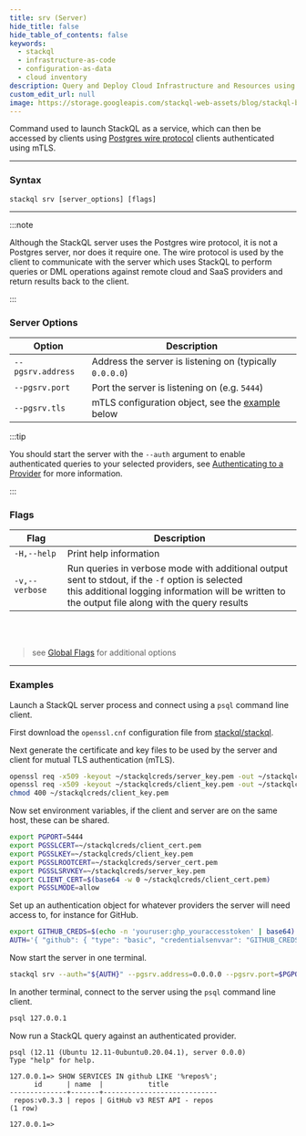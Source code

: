 ```yaml
---
title: srv (Server)
hide_title: false
hide_table_of_contents: false
keywords:
  - stackql
  - infrastructure-as-code
  - configuration-as-data
  - cloud inventory
description: Query and Deploy Cloud Infrastructure and Resources using SQL
custom_edit_url: null
image: https://storage.googleapis.com/stackql-web-assets/blog/stackql-blog-post-featured-image.png
---
```


Command used to launch StackQL as a service, which can then be accessed by clients using [Postgres wire protocol](https://www.postgresql.org/docs/current/protocol.html) clients authenticated using mTLS.

* * * 

### Syntax

`stackql srv [server_options] [flags]`

* * *

:::note

Although the StackQL server uses the Postgres wire protocol, it is not a Postgres server, nor does it require one.  The wire protocol is used by the client to communicate with the server which uses StackQL to perform queries or DML operations against remote cloud and SaaS providers and return results back to the client.

:::

### Server Options

| Option | Description |
|--|--|
|`--pgsrv.address`|Address the server is listening on (typically `0.0.0.0`)|
|`--pgsrv.port`|Port the server is listening on (e.g. `5444`)|
|`--pgsrv.tls`|mTLS configuration object, see the [example](#Examples) below|

:::tip

You should start the server with the `--auth` argument to enable authenticated queries to your selected providers, see [Authenticating to a Provider](/docs/getting-started/authenticating) for more information.

:::

### Flags

| Flag | Description |
|--|--|
|`-H,--help`|Print help information|
|`-v,--verbose`|Run queries in verbose mode with additional output sent to stdout, if the `-f` option is selected<br/>this additional logging information will be written to the output file along with the query results|
&nbsp;  
&nbsp;  
> see [Global Flags](/docs/command-line-usage/global-flags) for additional options

* * *

### Examples

Launch a StackQL server process and connect using a `psql` command line client.  

First download the `openssl.cnf` configuration file from [stackql/stackql](https://raw.githubusercontent.com/stackql/stackql/main/test/server/mtls/openssl.cnf).  

Next generate the certificate and key files to be used by the server and client for mutual TLS authentication (mTLS).  

```bash
openssl req -x509 -keyout ~/stackqlcreds/server_key.pem -out ~/stackqlcreds/server_cert.pem -config ./openssl.cnf -days 365
openssl req -x509 -keyout ~/stackqlcreds/client_key.pem -out ~/stackqlcreds/client_cert.pem -config ./openssl.cnf -days 365
chmod 400 ~/stackqlcreds/client_key.pem
```

Now set environment variables, if the client and server are on the same host, these can be shared.  

```bash
export PGPORT=5444
export PGSSLCERT=~/stackqlcreds/client_cert.pem
export PGSSLKEY=~/stackqlcreds/client_key.pem
export PGSSLROOTCERT=~/stackqlcreds/server_cert.pem
export PGSSLSRVKEY=~/stackqlcreds/server_key.pem
export CLIENT_CERT=$(base64 -w 0 ~/stackqlcreds/client_cert.pem)
export PGSSLMODE=allow
```

Set up an authentication object for whatever providers the server will need access to, for instance for GitHub.  

```bash
export GITHUB_CREDS=$(echo -n 'youruser:ghp_youraccesstoken' | base64)
AUTH='{ "github": { "type": "basic", "credentialsenvvar": "GITHUB_CREDS" } }'
```

Now start the server in one terminal.  

```bash
stackql srv --auth="${AUTH}" --pgsrv.address=0.0.0.0 --pgsrv.port=$PGPORT --pgsrv.tls='{ "keyFilePath": "'${PGSSLSRVKEY}'", "certFilePath": "'${PGSSLROOTCERT}'", "clientCAs": [ "'${CLIENT_CERT}'" ] }'
```

In another terminal, connect to the server using the `psql` command line client.  

```bash
psql 127.0.0.1
```

Now run a StackQL query against an authenticated provider.  

```
psql (12.11 (Ubuntu 12.11-0ubuntu0.20.04.1), server 0.0.0)
Type "help" for help.

127.0.0.1=> SHOW SERVICES IN github LIKE '%repos%';
      id      | name  |           title
--------------+-------+----------------------------
 repos:v0.3.3 | repos | GitHub v3 REST API - repos
(1 row)

127.0.0.1=>
```